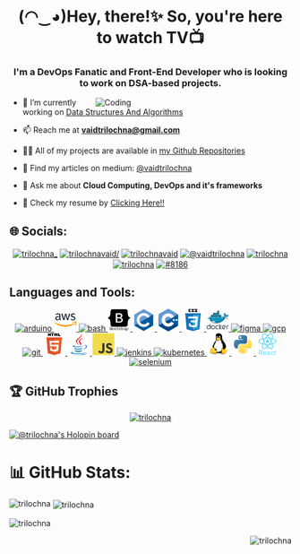 <!--

### Hi there 👋

**Trilochna/Trilochna** is a ✨ _special_ ✨ repository because its `README.md` (this file) appears on your GitHub profile.
Here are some ideas to get you started:

- 🔭 I’m currently working on ...
- 🌱 I’m currently learning ...
- 👯 I’m looking to collaborate on ...
- 🤔 I’m looking for help with ...
- 💬 Ask me about ...
- 📫 How to reach me: ...
- 😄 Pronouns: ...
- ⚡ Fun fact: ...

-->

<h1 align="center">(◠‿◕)Hey, there!✨ So, you're here to watch TV📺</h1>
<h3 align="center">I'm a DevOps Fanatic and Front-End Developer who is looking to work on DSA-based projects.</h3>

<img align="right" alt="Coding" width="350" src="https://media0.giphy.com/media/rz3O9KrvSwr2uDMTps/200w.gif?cid=82a1493bepg455vjja7osg6aghskrkhen5dgmqbelttfg3yv&rid=200w.gif&ct=s">

- 🔭 I’m currently working on [Data Structures And Algorithms](https://github.com/Trilochna/Data-Structures-And-Algorithms-In-Java)

<!-- - 👯 I’m collaborating on [Face Recognition Live Model](https://github.com/piyush033/Face-Recognition-Model) -->

- 📫 Reach me at **vaidtrilochna@gmail.com**

- 👨‍💻 All of my projects are available in [my Github Repositories](https://github.com/Trilochna?tab=repositories)

- 📝 Find my articles on medium: [@vaidtrilochna](https://medium.com/@vaidtrilochna)

- 💬 Ask me about **Cloud Computing, DevOps and it's frameworks**

<!-- - 🌱 I’m currently learning **Salesforce Development Platform** -->

- 📄 Check my resume by [Clicking Here!!](https://drive.google.com/file/d/1DGIa6N7UOq3C7dy-YcKkx4YBEPnU4vJ7/view?usp=sharing)


## 🌐 Socials:
<p align="center">
<a href="https://twitter.com/trilochna_" target="blank"><img align="center" src="https://raw.githubusercontent.com/rahuldkjain/github-profile-readme-generator/master/src/images/icons/Social/twitter.svg" alt="trilochna_" height="30" width="40" /></a>
<a href="https://linkedin.com/in/trilochnavaid/" target="blank"><img align="center" src="https://raw.githubusercontent.com/rahuldkjain/github-profile-readme-generator/master/src/images/icons/Social/linked-in-alt.svg" alt="trilochnavaid/" height="30" width="40" /></a>
<a href="https://instagram.com/trilochnavaid" target="blank"><img align="center" src="https://raw.githubusercontent.com/rahuldkjain/github-profile-readme-generator/master/src/images/icons/Social/instagram.svg" alt="trilochnavaid" height="30" width="40" /></a>
<a href="https://medium.com/@vaidtrilochna" target="blank"><img align="center" src="https://raw.githubusercontent.com/rahuldkjain/github-profile-readme-generator/master/src/images/icons/Social/medium.svg" alt="@vaidtrilochna" height="30" width="40" /></a>
<a href="https://www.youtube.com/channel/UCmmZebXmZ2fo2Tagh3EIkdw" target="blank"><img align="center" src="https://raw.githubusercontent.com/rahuldkjain/github-profile-readme-generator/master/src/images/icons/Social/youtube.svg" alt="trilochna" height="30" width="40" /></a>
<a href="https://www.leetcode.com/trilochna" target="blank"><img align="center" src="https://raw.githubusercontent.com/rahuldkjain/github-profile-readme-generator/master/src/images/icons/Social/leet-code.svg" alt="trilochna" height="30" width="40" /></a>
<a href="https://discord.gg/#8186" target="blank"><img align="center" src="https://raw.githubusercontent.com/rahuldkjain/github-profile-readme-generator/master/src/images/icons/Social/discord.svg" alt="#8186" height="30" width="40" /></a>
</p>

## Languages and Tools:
<p align="center"> <a href="https://www.arduino.cc/" target="_blank" rel="noreferrer"> <img src="https://cdn.worldvectorlogo.com/logos/arduino-1.svg" alt="arduino" width="40" height="40"/> </a> <a href="https://aws.amazon.com" target="_blank" rel="noreferrer"> <img src="https://raw.githubusercontent.com/devicons/devicon/master/icons/amazonwebservices/amazonwebservices-original-wordmark.svg" alt="aws" width="40" height="40"/> </a> <a href="https://www.gnu.org/software/bash/" target="_blank" rel="noreferrer"> <img src="https://www.vectorlogo.zone/logos/gnu_bash/gnu_bash-icon.svg" alt="bash" width="40" height="40"/> </a> <a href="https://getbootstrap.com" target="_blank" rel="noreferrer"> <img src="https://raw.githubusercontent.com/devicons/devicon/master/icons/bootstrap/bootstrap-plain-wordmark.svg" alt="bootstrap" width="40" height="40"/> </a> <a href="https://www.cprogramming.com/" target="_blank" rel="noreferrer"> <img src="https://raw.githubusercontent.com/devicons/devicon/master/icons/c/c-original.svg" alt="c" width="40" height="40"/> </a> <a href="https://www.w3schools.com/cpp/" target="_blank" rel="noreferrer"> <img src="https://raw.githubusercontent.com/devicons/devicon/master/icons/cplusplus/cplusplus-original.svg" alt="cplusplus" width="40" height="40"/> </a> <a href="https://www.w3schools.com/css/" target="_blank" rel="noreferrer"> <img src="https://raw.githubusercontent.com/devicons/devicon/master/icons/css3/css3-original-wordmark.svg" alt="css3" width="40" height="40"/> </a> <a href="https://www.docker.com/" target="_blank" rel="noreferrer"> <img src="https://raw.githubusercontent.com/devicons/devicon/master/icons/docker/docker-original-wordmark.svg" alt="docker" width="40" height="40"/> </a> <a href="https://www.figma.com/" target="_blank" rel="noreferrer"> <img src="https://www.vectorlogo.zone/logos/figma/figma-icon.svg" alt="figma" width="40" height="40"/> </a> <a href="https://cloud.google.com" target="_blank" rel="noreferrer"> <img src="https://www.vectorlogo.zone/logos/google_cloud/google_cloud-icon.svg" alt="gcp" width="40" height="40"/> </a> <a href="https://git-scm.com/" target="_blank" rel="noreferrer"> <img src="https://www.vectorlogo.zone/logos/git-scm/git-scm-icon.svg" alt="git" width="40" height="40"/> </a> <a href="https://www.w3.org/html/" target="_blank" rel="noreferrer"> <img src="https://raw.githubusercontent.com/devicons/devicon/master/icons/html5/html5-original-wordmark.svg" alt="html5" width="40" height="40"/> </a> <a href="https://www.java.com" target="_blank" rel="noreferrer"> <img src="https://raw.githubusercontent.com/devicons/devicon/master/icons/java/java-original.svg" alt="java" width="40" height="40"/> </a> <a href="https://developer.mozilla.org/en-US/docs/Web/JavaScript" target="_blank" rel="noreferrer"> <img src="https://raw.githubusercontent.com/devicons/devicon/master/icons/javascript/javascript-original.svg" alt="javascript" width="40" height="40"/> </a> <a href="https://www.jenkins.io" target="_blank" rel="noreferrer"> <img src="https://www.vectorlogo.zone/logos/jenkins/jenkins-icon.svg" alt="jenkins" width="40" height="40"/> </a> <a href="https://kubernetes.io" target="_blank" rel="noreferrer"> <img src="https://www.vectorlogo.zone/logos/kubernetes/kubernetes-icon.svg" alt="kubernetes" width="40" height="40"/> </a> <a href="https://www.linux.org/" target="_blank" rel="noreferrer"> <img src="https://raw.githubusercontent.com/devicons/devicon/master/icons/linux/linux-original.svg" alt="linux" width="40" height="40"/> </a> <a href="https://www.python.org" target="_blank" rel="noreferrer"> <img src="https://raw.githubusercontent.com/devicons/devicon/master/icons/python/python-original.svg" alt="python" width="40" height="40"/> </a> <a href="https://reactjs.org/" target="_blank" rel="noreferrer"> <img src="https://raw.githubusercontent.com/devicons/devicon/master/icons/react/react-original-wordmark.svg" alt="react" width="40" height="40"/> </a> <a href="https://www.selenium.dev" target="_blank" rel="noreferrer"> <img src="https://raw.githubusercontent.com/detain/svg-logos/780f25886640cef088af994181646db2f6b1a3f8/svg/selenium-logo.svg" alt="selenium" width="40" height="40"/> </a> </p>

## 🏆 GitHub Trophies
<p align="center"> <a href="https://github.com/ryo-ma/github-profile-trophy"><img src="https://github-profile-trophy.vercel.app/?username=trilochna" alt="trilochna" /></a> </p>

[![@trilochna's Holopin board](https://holopin.me/trilochna)](https://holopin.io/@trilochna)


# 📊 GitHub Stats:
<p><img align="left" src="https://github-readme-stats.vercel.app/api/top-langs?username=trilochna&show_icons=true&locale=en&layout=compact" alt="trilochna" /></p>

<p>&nbsp;<img align="center" src="https://github-readme-stats.vercel.app/api?username=trilochna&show_icons=true&locale=en" alt="trilochna" /></p>

<p><img align="center" src="https://github-readme-streak-stats.herokuapp.com/?user=trilochna&" alt="trilochna" /></p>

<p align="right"> <img src="https://komarev.com/ghpvc/?username=trilochna&label=Profile%20views&color=0e75b6&style=flat" alt="trilochna" /> </p>








